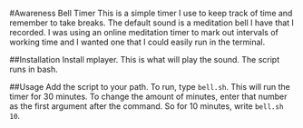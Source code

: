 #Awareness Bell Timer 
This is a simple timer I use to keep track of time and remember to take breaks. The default sound is a meditation bell I have that I recorded. I was using an online meditation timer to mark out intervals of working time and I wanted one that I could easily run in the terminal. 

##Installation
Install mplayer. This is what will play the sound. The script runs in bash. 

##Usage 
Add the script to your path. To run, type `bell.sh`. This will run the timer for 30 minutes. 
To change the amount of minutes, enter that number as the first argument after the command. So for 10 minutes, write `bell.sh 10`. 